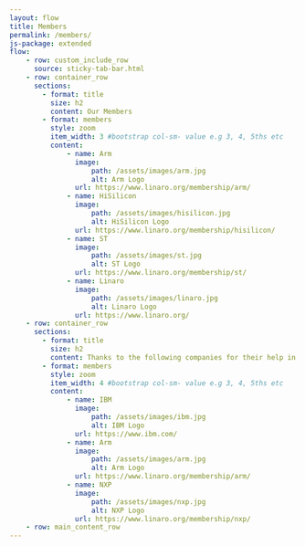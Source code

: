 ```yaml
---
layout: flow
title: Members
permalink: /members/
js-package: extended
flow:
    - row: custom_include_row
      source: sticky-tab-bar.html
    - row: container_row
      sections:
        - format: title
          size: h2
          content: Our Members
        - format: members
          style: zoom
          item_width: 3 #bootstrap col-sm- value e.g 3, 4, 5ths etc
          content:
              - name: Arm
                image:
                    path: /assets/images/arm.jpg
                    alt: Arm Logo
                url: https://www.linaro.org/membership/arm/
              - name: HiSilicon
                image:
                    path: /assets/images/hisilicon.jpg
                    alt: HiSilicon Logo
                url: https://www.linaro.org/membership/hisilicon/
              - name: ST
                image:
                    path: /assets/images/st.jpg
                    alt: ST Logo
                url: https://www.linaro.org/membership/st/
              - name: Linaro
                image:
                    path: /assets/images/linaro.jpg
                    alt: Linaro Logo
                url: https://www.linaro.org/
    - row: container_row
      sections:
        - format: title
          size: h2
          content: Thanks to the following companies for their help in establishing devicetree.org
        - format: members
          style: zoom
          item_width: 4 #bootstrap col-sm- value e.g 3, 4, 5ths etc
          content:
              - name: IBM
                image:
                    path: /assets/images/ibm.jpg
                    alt: IBM Logo
                url: https://www.ibm.com/
              - name: Arm
                image:
                    path: /assets/images/arm.jpg
                    alt: Arm Logo
                url: https://www.linaro.org/membership/arm/
              - name: NXP
                image:
                    path: /assets/images/nxp.jpg
                    alt: NXP Logo
                url: https://www.linaro.org/membership/nxp/
    - row: main_content_row
---
```


